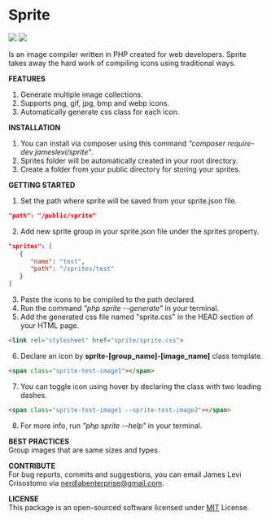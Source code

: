 # Sprite

![](https://img.shields.io/badge/packagist-v1.0.5-informational?style=flat&logo=<LOGO_NAME>&logoColor=white&color=2bbc8a) ![](https://img.shields.io/badge/license-MIT-informational?style=flat&logo=<LOGO_NAME>&logoColor=white&color=2bbc8a)
 
Is an image compiler written in PHP created for web developers. Sprite takes away the hard work of compiling icons using traditional ways.

**FEATURES**  
1. Generate multiple image collections.
2. Supports png, gif, jpg, bmp and webp icons.
3. Automatically generate css class for each icon.

**INSTALLATION**  
1. You can install via composer using this command *"composer require-dev jameslevi/sprite"*.
2. Sprites folder will be automatically created in your root directory.
3. Create a folder from your public directory for storing your sprites.

**GETTING STARTED**  
1. Set the path where sprite will be saved from your sprite.json file.
```json
"path": "/public/sprite"
```  
2. Add new sprite group in your sprite.json file under the sprites property.
```json
"sprites": [
   {
      "name": "test",
      "path": "/sprites/test"
   }
]
```  
3. Paste the icons to be compiled to the path declared.
4. Run the command *"php sprite --generate"* in your terminal.
5. Add the generated css file named "sprite.css" in the HEAD section of your HTML page.  
```html
<link rel="stylesheet" href="sprite/sprite.css">
```  
6. Declare an icon by **sprite-[group_name]-[image_name]** class template.
```html
<span class="sprite-test-image1"></span>
```  
7. You can toggle icon using hover by declaring the class with two leading dashes.
```html
<span class="sprite-test-image1 --sprite-test-image2"></span>
```  
8. For more info, run *"php sprite --help"* in your terminal.  

**BEST PRACTICES**  
Group images that are same sizes and types.  

**CONTRIBUTE**  
For bug reports, commits and suggestions, you can email James Levi Crisostomo via nerdlabenterprise@gmail.com.  

**LICENSE**  
This package is an open-sourced software licensed under [MIT](https://opensource.org/licenses/MIT) License.
